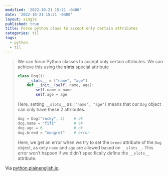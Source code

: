 ```yaml
---
modified: '2022-10-21 15:21 -0400'
date: '2022-10-21 15:21 -0400'
layout: single
published: true
title: Force python class to accept only certain attributes
categories: til
tags:
  - python
  - til
---
```

> We can force Python classes to accept only certain attributes.
> We can achieve this using the __slots__ special attribute
> 
> ```python
> class Dog():
>     __slots__ = ["name", "age"]
>     def __init__(self, name, age):
>         self.name = name
>         self.age = age
> ```
>
> Here, setting `__slots__` as `["name", "age"]` means that our `Dog` object can only have these 2 attributes.
>
> ```python
> dog = Dog("rocky", 5)    # ok
> dog.name = "fifi"        # ok
> dog.age = 6              # ok
> dog.breed = "mongrel"    # error
> ```
> 
> Here, we get an error when we try to set the `breed` attribute of the `Dog` object, as only `name` and `age` are allowed based on `__slots__`. This error won’t happen if we didn’t specifically define the `__slots__` attribute.

Via [python.plainenglish.io](https://python.plainenglish.io/4-things-i-only-recently-knew-about-python-18528a5eb59a).
